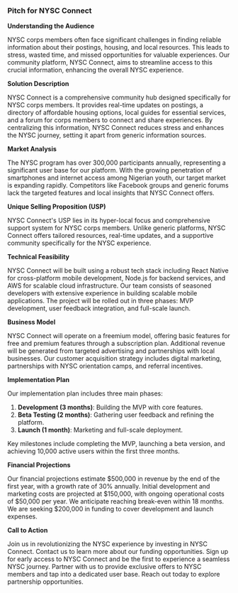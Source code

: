 ### Pitch for NYSC Connect

**Understanding the Audience**

NYSC corps members often face significant challenges in finding reliable information about their postings, housing, and local resources. This leads to stress, wasted time, and missed opportunities for valuable experiences. Our community platform, NYSC Connect, aims to streamline access to this crucial information, enhancing the overall NYSC experience.

**Solution Description**

NYSC Connect is a comprehensive community hub designed specifically for NYSC corps members. It provides real-time updates on postings, a directory of affordable housing options, local guides for essential services, and a forum for corps members to connect and share experiences. By centralizing this information, NYSC Connect reduces stress and enhances the NYSC journey, setting it apart from generic information sources.

**Market Analysis**

The NYSC program has over 300,000 participants annually, representing a significant user base for our platform. With the growing penetration of smartphones and internet access among Nigerian youth, our target market is expanding rapidly. Competitors like Facebook groups and generic forums lack the targeted features and local insights that NYSC Connect offers.

**Unique Selling Proposition (USP)**

NYSC Connect's USP lies in its hyper-local focus and comprehensive support system for NYSC corps members. Unlike generic platforms, NYSC Connect offers tailored resources, real-time updates, and a supportive community specifically for the NYSC experience.

**Technical Feasibility**

NYSC Connect will be built using a robust tech stack including React Native for cross-platform mobile development, Node.js for backend services, and AWS for scalable cloud infrastructure. Our team consists of seasoned developers with extensive experience in building scalable mobile applications. The project will be rolled out in three phases: MVP development, user feedback integration, and full-scale launch.

**Business Model**

NYSC Connect will operate on a freemium model, offering basic features for free and premium features through a subscription plan. Additional revenue will be generated from targeted advertising and partnerships with local businesses. Our customer acquisition strategy includes digital marketing, partnerships with NYSC orientation camps, and referral incentives.

**Implementation Plan**

Our implementation plan includes three main phases:
1. **Development (3 months)**: Building the MVP with core features.
2. **Beta Testing (2 months)**: Gathering user feedback and refining the platform.
3. **Launch (1 month)**: Marketing and full-scale deployment.

Key milestones include completing the MVP, launching a beta version, and achieving 10,000 active users within the first three months.

**Financial Projections**

Our financial projections estimate $500,000 in revenue by the end of the first year, with a growth rate of 30% annually. Initial development and marketing costs are projected at $150,000, with ongoing operational costs of $50,000 per year. We anticipate reaching break-even within 18 months. We are seeking $200,000 in funding to cover development and launch expenses.

**Call to Action**

Join us in revolutionizing the NYSC experience by investing in NYSC Connect. Contact us to learn more about our funding opportunities. Sign up for early access to NYSC Connect and be the first to experience a seamless NYSC journey. Partner with us to provide exclusive offers to NYSC members and tap into a dedicated user base. Reach out today to explore partnership opportunities.